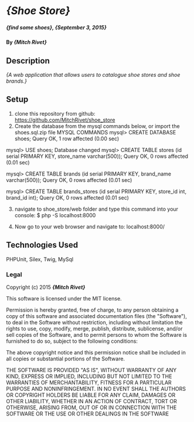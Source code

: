 # _{Shoe Store}_

##### _{find some shoes}, {September 3, 2015}_

#### By _**{Mitch Rivet}**_

## Description

_{A web application that allows users to catalogue shoe stores and shoe brands.}_

## Setup

1. clone this repository from github: https://github.com/MitchRivet/shoe_store
2. Create the database from the mysql commands below, or import the shoes.sql.zip file
MYSQL COMMANDS
mysql> CREATE DATABASE shoes;
Query OK, 1 row affected (0.00 sec)

mysql> USE shoes;
Database changed
mysql> CREATE TABLE stores (id serial PRIMARY KEY, store_name varchar(500));
Query OK, 0 rows affected (0.01 sec)

mysql> CREATE TABLE brands (id serial PRIMARY KEY, brand_name varchar(500));
Query OK, 0 rows affected (0.01 sec)

mysql> CREATE TABLE brands_stores (id serial PRIMARY KEY, store_id int, brand_id int);
Query OK, 0 rows affected (0.01 sec)

3. navigate to shoe_store/web folder and type this command into your console:
    $ php -S localhost:8000

4. Now go to your web browser and navigate to:
    localhost:8000/

## Technologies Used

PHPUnit, Silex, Twig, MySql

### Legal



Copyright (c) 2015 **_{Mitch Rivet}_**

This software is licensed under the MIT license.

Permission is hereby granted, free of charge, to any person obtaining a copy
of this software and associated documentation files (the "Software"), to deal
in the Software without restriction, including without limitation the rights
to use, copy, modify, merge, publish, distribute, sublicense, and/or sell
copies of the Software, and to permit persons to whom the Software is
furnished to do so, subject to the following conditions:

The above copyright notice and this permission notice shall be included in
all copies or substantial portions of the Software.

THE SOFTWARE IS PROVIDED "AS IS", WITHOUT WARRANTY OF ANY KIND, EXPRESS OR
IMPLIED, INCLUDING BUT NOT LIMITED TO THE WARRANTIES OF MERCHANTABILITY,
FITNESS FOR A PARTICULAR PURPOSE AND NONINFRINGEMENT. IN NO EVENT SHALL THE
AUTHORS OR COPYRIGHT HOLDERS BE LIABLE FOR ANY CLAIM, DAMAGES OR OTHER
LIABILITY, WHETHER IN AN ACTION OF CONTRACT, TORT OR OTHERWISE, ARISING FROM,
OUT OF OR IN CONNECTION WITH THE SOFTWARE OR THE USE OR OTHER DEALINGS IN
THE SOFTWARE

